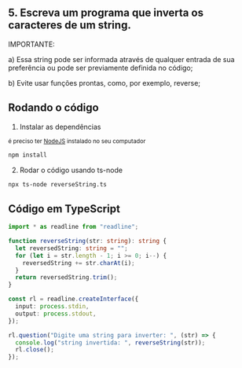 ## 5. Escreva um programa que inverta os caracteres de um string.

IMPORTANTE:

a) Essa string pode ser informada através de qualquer entrada de sua preferência ou pode ser previamente definida no código;

b) Evite usar funções prontas, como, por exemplo, reverse;

## Rodando o código

1.  Instalar as dependências

<small>é preciso ter [NodeJS](https://nodejs.org/en/download) instalado no seu computador </small>

```bash
npm install
```

2. Rodar o código usando ts-node

```bash
npx ts-node reverseString.ts
```

## Código em TypeScript

```typescript
import * as readline from "readline";

function reverseString(str: string): string {
  let reversedString: string = "";
  for (let i = str.length - 1; i >= 0; i--) {
    reversedString += str.charAt(i);
  }
  return reversedString.trim();
}

const rl = readline.createInterface({
  input: process.stdin,
  output: process.stdout,
});

rl.question("Digite uma string para inverter: ", (str) => {
  console.log("string invertida: ", reverseString(str));
  rl.close();
});
```
